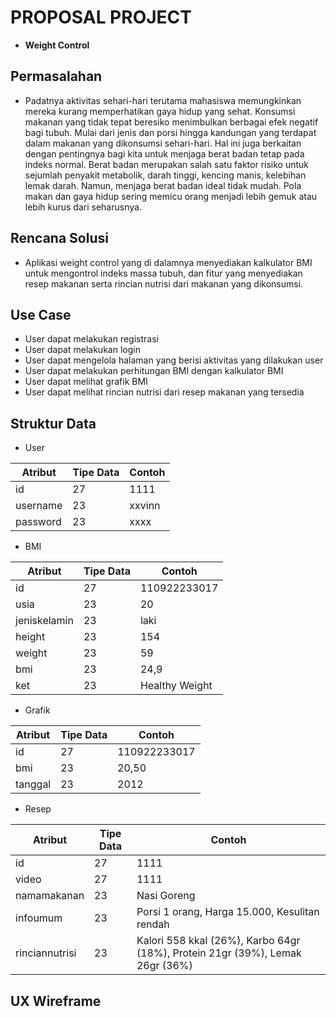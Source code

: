 # PROPOSAL PROJECT
* __Weight Control__

## Permasalahan
* Padatnya aktivitas sehari-hari terutama mahasiswa memungkinkan mereka kurang memperhatikan gaya hidup yang sehat. Konsumsi makanan yang tidak tepat beresiko menimbulkan berbagai efek negatif bagi tubuh. Mulai dari jenis dan porsi hingga kandungan yang terdapat dalam makanan yang dikonsumsi sehari-hari. Hal ini juga berkaitan dengan pentingnya bagi kita untuk menjaga berat badan tetap pada indeks normal. Berat badan merupakan salah satu faktor risiko untuk sejumlah penyakit metabolik, darah tinggi, kencing manis, kelebihan lemak darah. Namun, menjaga berat badan ideal tidak mudah. Pola makan dan gaya hidup sering memicu orang menjadi lebih gemuk atau lebih kurus dari seharusnya.

## Rencana Solusi
* Aplikasi weight control yang di dalamnya menyediakan kalkulator BMI untuk mengontrol indeks massa tubuh, dan fitur yang menyediakan resep makanan serta rincian nutrisi dari makanan yang dikonsumsi. 

## Use Case
* User dapat melakukan registrasi
* User dapat melakukan login
* User dapat mengelola halaman yang berisi aktivitas yang dilakukan user
* User dapat melakukan perhitungan BMI dengan kalkulator BMI
* User dapat melihat grafik BMI
* User dapat melihat rincian nutrisi dari resep makanan yang tersedia

## Struktur Data
* User

| Atribut  | Tipe Data | Contoh |
| -------- | --------- | ------ |
| id       | 27        | 1111   |
| username | 23        | xxvinn |
| password | 23        | xxxx   |

* BMI

| Atribut      | Tipe Data | Contoh         |
| ------------ | --------- | ------         |
| id           | 27        | 110922233017   |
| usia         | 23        | 20             |
| jeniskelamin | 23        | laki           | 
| height       | 23        | 154            |
| weight       | 23        | 59             |
| bmi          | 23        | 24,9           |
| ket          | 23        | Healthy Weight |

* Grafik

| Atribut      | Tipe Data | Contoh         |
| ------------ | --------- | ------         |
| id           | 27        | 110922233017   |
| bmi          | 23        | 20,50          |
| tanggal      | 23        | 2012           | 

* Resep

| Atribut        | Tipe Data | Contoh                                                                        |
| -------------- | --------- | ----------------------------------------------------------------------------- |
| id             | 27        | 1111                                                                          |
| video          | 27        | 1111                                                                          |
| namamakanan    | 23        | Nasi Goreng                                                                   |
| infoumum       | 23        | Porsi 1 orang, Harga 15.000, Kesulitan rendah                                 |
| rinciannutrisi | 23        | Kalori 558 kkal (26%), Karbo 64gr (18%), Protein 21gr (39%), Lemak 26gr (36%) |

## UX Wireframe
